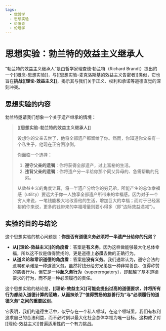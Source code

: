 ```yaml
---
tags:
  - 做哲学
  - 思想实验
  - 价值论
  - 伦理学
---
```


# 思想实验：勃兰特的效益主义继承人

“勃兰特的效益主义继承人”是由哲学家理查德·勃兰特（Richard Brandt）提出的一个[[概念-思想实验]]，与[[思想实验-麦克洛斯基的效益主义告密者]]类似，它也旨在**挑战[[理论-效益主义]]**，揭示其与我们关于正义、权利和承诺等道德直觉的深刻冲突。

## 思想实验的内容

勃兰特邀请我们想象一个关于遗产继承的情境：

> **[[思想实验-勃兰特的效益主义继承人]]**
>
> 设想你的父亲去世了，他将全部遗产都留给了你。然而，你知道你父亲有一个私生子，他现在正穷困潦倒。
>
> 你面临一个选择：
> 1.  **遵守父亲的遗嘱**：你将获得全部遗产，过上富裕的生活。
> 2.  **违背父亲的遗嘱**：你将遗产分一半给你那个同父异母的、急需帮助的兄弟。
>
> 从效益主义的角度计算，将一半遗产分给你的穷兄弟，所能产生的总体幸福感（utility）要远大于你一人独享全部遗产所带来的幸福感。因为对于一个穷人来说，一笔钱能极大地改善他的生活，增加巨大的幸福；而对于已经富裕的你来说，更多的钱带来的幸福增量则要小得多（即“边际效益递减”）。

## 实验的目的与结论

这个思想实验的核心问题是：**你是否有道德义务必须将一半遗产分给你的兄弟？**

*   **从[[理论-效益主义]]的角度看**：答案是**有义务**。因为这样做能够最大化总体幸福，所以这不仅是值得赞扬的，更是道德上**必须**去做的正确行为。
*   **从道义论和常识道德的角度看**：答案是**没有义务**。我们通常认为，遵守合法的遗嘱和承诺是一种道德义务。虽然将钱分给穷兄弟是一种非常善良、值得称赞的慈善行为，但它是一种**超义务行为**（supererogatory），即超越了基本道德要求的行为，而不是一种必须履行的责任。

这个思想实验的结论是，**[[理论-效益主义]]可能会提出过高的道德要求，并将所有行为都纳入道德计算的范畴，从而抹杀了“值得赞扬的慈善行为”与“必须履行的道德义务”之间的重要区别**。

它表明，我们的道德生活中，似乎存在一个私人领域，在这个领域里，我们有权利追求自己的合法利益，而不必时刻以最大化社会总体幸福为唯一目标。这构成了对[[理论-效益主义]]普遍适用性的一个有力挑战。
